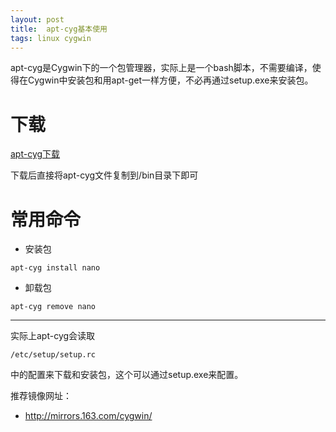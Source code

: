 ```yaml
---
layout: post
title:  apt-cyg基本使用
tags: linux cygwin
---
```

apt-cyg是Cygwin下的一个包管理器，实际上是一个bash脚本，不需要编译，使得在Cygwin中安装包和用apt-get一样方便，不必再通过setup.exe来安装包。

<!--description-->

# 下载

[apt-cyg下载](https://github.com/transcode-open/apt-cyg)

下载后直接将apt-cyg文件复制到/bin目录下即可

# 常用命令

- 安装包

```
apt-cyg install nano
```
- 卸载包

```
apt-cyg remove nano
```

---
实际上apt-cyg会读取
```
/etc/setup/setup.rc
```
中的配置来下载和安装包，这个可以通过setup.exe来配置。

推荐镜像网址：

- http://mirrors.163.com/cygwin/
